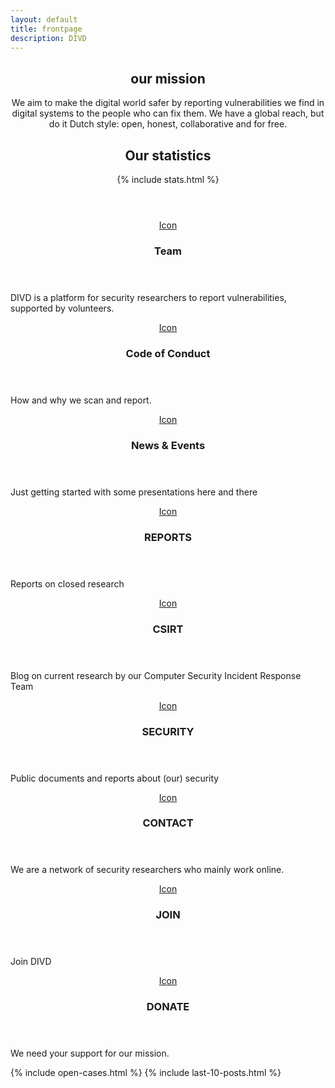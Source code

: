```yaml
---
layout: default
title: frontpage
description: DIVD
---
```

<!-- Highlights -->
<header class="special">
    <h2>our mission</h2>
    <p>We aim to make the digital world safer by reporting vulnerabilities we find in digital systems to the people who can fix them. We have a global reach, but do it Dutch style: open, honest, collaborative and for free.</p>
    <h2>Our statistics</h2>
    {% include stats.html %}
</header>
<div class="highlights">
    <section>
        <div class="content">
            <header>
                <a href="/team" class="icon fa-vcard-o"><span class="label">Icon</span></a>
                <h3>Team</h3>
            </header>
            <p>DIVD is a platform for security researchers to report vulnerabilities, supported by volunteers.</p>
        </div>
    </section>
    <section>
        <div class="content">
            <header>
                <a href="/code" class="icon fa-balance-scale"><span class="label">Icon</span></a>
                <h3>Code of Conduct</h3>
            </header>
            <p>How and why we scan and report.</p>
        </div>
    </section>
    <section>
        <div class="content">
            <header>
                <a href="/news" class="icon fa-calendar-o"><span class="label">Icon</span></a>
                <h3>News & Events</h3>
            </header>
            <p>Just getting started with some presentations here and there</p>
        </div>
    </section>
    <section>
        <div class="content">
            <header>
                <a href="/reports" class="icon fa-files-o"><span class="label">Icon</span></a>
                <h3>REPORTS</h3>
            </header>
            <p>Reports on closed research</p>
        </div>
    </section>
    <section>
        <div class="content">
            <header>
                <a href="https://csirt.divd.nl" class="icon fa-bell-o"><span class="label">Icon</span></a>
                <h3>CSIRT</h3>
            </header>
            <p>Blog on current research by our Computer Security Incident Response Team</p>
        </div>
    </section>
    <section>
        <div class="content">
            <header>
                <a href="/security" class="icon fa-shield"><span class="label">Icon</span></a>
                <h3>SECURITY</h3>
            </header>
            <p>Public documents and reports about (our) security</p>
        </div>
    </section>
    <section>
        <div class="content">
            <header>
                <a href="/contact" class="icon fa-envelope-o"><span class="label">Icon</span></a>
                <h3>CONTACT</h3>
            </header>
            <p>We are a network of security researchers who mainly work online.</p>
        </div>
    </section>
    <section>
        <div class="content">
            <header>
                <a href="/join" class="icon fa-handshake-o"><span class="label">Icon</span></a>
                <h3>JOIN</h3>
            </header>
            <p>Join DIVD</p>
        </div>
    </section>
    <section>
        <div class="content">
            <header>
                <a href="/donate" class="icon fa-eur"><span class="label">Icon</span></a>
                <h3>DONATE</h3>
            </header>
            <p>We need your support for our mission.</p>
        </div>
    </section>
</div>

{% include open-cases.html %}
{% include last-10-posts.html %}
